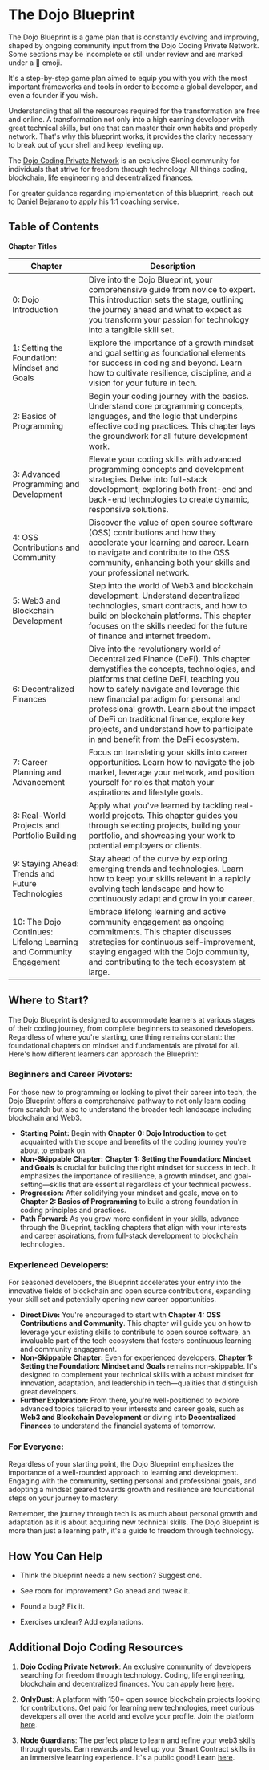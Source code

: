 # The Dojo Blueprint

The Dojo Blueprint is a game plan that is constantly evolving and improving, shaped by ongoing community input from the Dojo Coding Private Network. Some sections may be incomplete or still under review and are marked under a 🚧 emoji.

It's a step-by-step game plan aimed to equip you with you with the most important frameworks and tools in order to become a global developer, and even a founder if you wish.

Understanding that all the resources required for the transformation are free and online. A transformation not only into a high earning developer with great technical skills, but one that can master their own habits and properly network. That's why this blueprint works, it provides the clarity necessary to break out of your shell and keep leveling up.

The [Dojo Coding Private Network](https://skool.com/dojo-coding) is an exclusive Skool community for individuals that strive for freedom through technology. All things coding, blockchain, life engineering and decentralized finances.

For greater guidance regarding implementation of this blueprint, reach out to [Daniel Bejarano](https://instagram.com/danielbejaranocr) to apply his 1:1 coaching service.

## Table of Contents

**Chapter Titles**

| Chapter                                                            | Description                                                                                                                                                                                                                                                                                                                                                                                                                       |
| ------------------------------------------------------------------ | --------------------------------------------------------------------------------------------------------------------------------------------------------------------------------------------------------------------------------------------------------------------------------------------------------------------------------------------------------------------------------------------------------------------------------- |
| 0: Dojo Introduction                                               | Dive into the Dojo Blueprint, your comprehensive guide from novice to expert. This introduction sets the stage, outlining the journey ahead and what to expect as you transform your passion for technology into a tangible skill set.                                                                                                                                                                                            |
| 1: Setting the Foundation: Mindset and Goals                       | Explore the importance of a growth mindset and goal setting as foundational elements for success in coding and beyond. Learn how to cultivate resilience, discipline, and a vision for your future in tech.                                                                                                                                                                                                                       |
| 2: Basics of Programming                                           | Begin your coding journey with the basics. Understand core programming concepts, languages, and the logic that underpins effective coding practices. This chapter lays the groundwork for all future development work.                                                                                                                                                                                                            |
| 3: Advanced Programming and Development                            | Elevate your coding skills with advanced programming concepts and development strategies. Delve into full-stack development, exploring both front-end and back-end technologies to create dynamic, responsive solutions.                                                                                                                                                                                                          |
| 4: OSS Contributions and Community                                 | Discover the value of open source software (OSS) contributions and how they accelerate your learning and career. Learn to navigate and contribute to the OSS community, enhancing both your skills and your professional network.                                                                                                                                                                                                 |
| 5: Web3 and Blockchain Development                                 | Step into the world of Web3 and blockchain development. Understand decentralized technologies, smart contracts, and how to build on blockchain platforms. This chapter focuses on the skills needed for the future of finance and internet freedom.                                                                                                                                                                               |
| 6: Decentralized Finances                                          | Dive into the revolutionary world of Decentralized Finance (DeFi). This chapter demystifies the concepts, technologies, and platforms that define DeFi, teaching you how to safely navigate and leverage this new financial paradigm for personal and professional growth. Learn about the impact of DeFi on traditional finance, explore key projects, and understand how to participate in and benefit from the DeFi ecosystem. |
| 7: Career Planning and Advancement                                 | Focus on translating your skills into career opportunities. Learn how to navigate the job market, leverage your network, and position yourself for roles that match your aspirations and lifestyle goals.                                                                                                                                                                                                                         |
| 8: Real-World Projects and Portfolio Building                      | Apply what you've learned by tackling real-world projects. This chapter guides you through selecting projects, building your portfolio, and showcasing your work to potential employers or clients.                                                                                                                                                                                                                               |
| 9: Staying Ahead: Trends and Future Technologies                   | Stay ahead of the curve by exploring emerging trends and technologies. Learn how to keep your skills relevant in a rapidly evolving tech landscape and how to continuously adapt and grow in your career.                                                                                                                                                                                                                         |
| 10: The Dojo Continues: Lifelong Learning and Community Engagement | Embrace lifelong learning and active community engagement as ongoing commitments. This chapter discusses strategies for continuous self-improvement, staying engaged with the Dojo community, and contributing to the tech ecosystem at large.                                                                                                                                                                                    |

## Where to Start?

The Dojo Blueprint is designed to accommodate learners at various stages of their coding journey, from complete beginners to seasoned developers. Regardless of where you're starting, one thing remains constant: the foundational chapters on mindset and fundamentals are pivotal for all. Here's how different learners can approach the Blueprint:

### Beginners and Career Pivoters:

For those new to programming or looking to pivot their career into tech, the Dojo Blueprint offers a comprehensive pathway to not only learn coding from scratch but also to understand the broader tech landscape including blockchain and Web3.

- **Starting Point:** Begin with **Chapter 0: Dojo Introduction** to get acquainted with the scope and benefits of the coding journey you're about to embark on.
- **Non-Skippable Chapter:** **Chapter 1: Setting the Foundation: Mindset and Goals** is crucial for building the right mindset for success in tech. It emphasizes the importance of resilience, a growth mindset, and goal-setting—skills that are essential regardless of your technical prowess.
- **Progression:** After solidifying your mindset and goals, move on to **Chapter 2: Basics of Programming** to build a strong foundation in coding principles and practices.
- **Path Forward:** As you grow more confident in your skills, advance through the Blueprint, tackling chapters that align with your interests and career aspirations, from full-stack development to blockchain technologies.

### Experienced Developers:

For seasoned developers, the Blueprint accelerates your entry into the innovative fields of blockchain and open source contributions, expanding your skill set and potentially opening new career opportunities.

- **Direct Dive:** You're encouraged to start with **Chapter 4: OSS Contributions and Community**. This chapter will guide you on how to leverage your existing skills to contribute to open source software, an invaluable part of the tech ecosystem that fosters continuous learning and community engagement.
- **Non-Skippable Chapter:** Even for experienced developers, **Chapter 1: Setting the Foundation: Mindset and Goals** remains non-skippable. It's designed to complement your technical skills with a robust mindset for innovation, adaptation, and leadership in tech—qualities that distinguish great developers.
- **Further Exploration:** From there, you're well-positioned to explore advanced topics tailored to your interests and career goals, such as **Web3 and Blockchain Development** or diving into **Decentralized Finances** to understand the financial systems of tomorrow.

### For Everyone:

Regardless of your starting point, the Dojo Blueprint emphasizes the importance of a well-rounded approach to learning and development. Engaging with the community, setting personal and professional goals, and adopting a mindset geared towards growth and resilience are foundational steps on your journey to mastery.

Remember, the journey through tech is as much about personal growth and adaptation as it is about acquiring new technical skills. The Dojo Blueprint is more than just a learning path, it's a guide to freedom through technology.

## How You Can Help

- Think the blueprint needs a new section? Suggest one.

- See room for improvement? Go ahead and tweak it.

- Found a bug? Fix it.

- Exercises unclear? Add explanations.

## Additional Dojo Coding Resources

1.  **Dojo Coding Private Network**: An exclusive community of developers searching for freedom through technology. Coding, life engineering, blockchain and decentralized finances. You can apply here [here](https://skool.com/dojo-coding).

2.  **OnlyDust**: A platform with 150+ open source blockchain projects looking for contributions. Get paid for learning new technologies, meet curious developers all over the world and evolve your profile. Join the platform [here](https://www.onlydust.com/?utm_medium=event&utm_source=danielbejarano).

3.  **Node Guardians**: The perfect place to learn and refine your web3 skills through quests. Earn rewards and level up your Smart Contract skills in an immersive learning experience. It's a public good! Learn [here](https://nodeguardians.io/).
